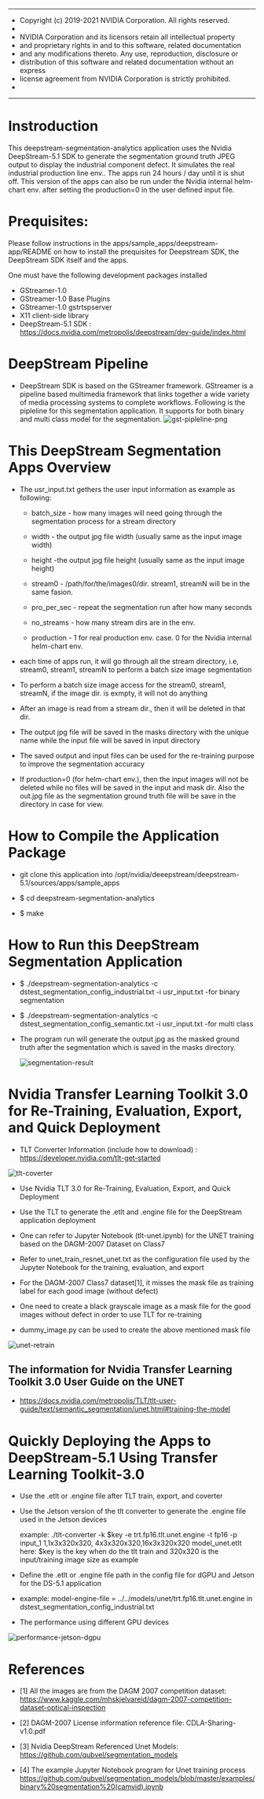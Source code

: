 *****************************************************************************
* Copyright (c) 2019-2021 NVIDIA Corporation.  All rights reserved.
*
* NVIDIA Corporation and its licensors retain all intellectual property
* and proprietary rights in and to this software, related documentation
* and any modifications thereto.  Any use, reproduction, disclosure or
* distribution of this software and related documentation without an express
* license agreement from NVIDIA Corporation is strictly prohibited.
* 
*****************************************************************************
# Instroduction

This deepstream-segmentation-analytics application uses the Nvidia DeepStream-5.1 SDK
to generate the segmentation ground truth JPEG output to display the industrial component defect.
It simulates the real industrial production line env.. The apps run 24 hours / day until it is shut off.
This version of the apps can also be run under the Nvidia internal helm-chart env. after setting the production=0 in the user defined input file.


# Prequisites:

Please follow instructions in the apps/sample_apps/deepstream-app/README on how
to install the prequisites for Deepstream SDK, the DeepStream SDK itself and the
apps.


One must have the following development packages installed
  *  GStreamer-1.0 <br>
  *  GStreamer-1.0 Base Plugins <br>
  *  GStreamer-1.0 gstrtspserver <br>
  *  X11 client-side library <br>
  *  DeepStream-5.1 SDK : https://docs.nvidia.com/metropolis/deepstream/dev-guide/index.html

# DeepStream Pipeline 
  * DeepStream SDK is based on the GStreamer framework. GStreamer is a pipeline based multimedia framework that links together a wide variety of media processing systems to complete workflows. Following is the pipleline for this segmentation application. It supports for both binary and multi class model for the segmentation.
![gst-pipleline-png](gst-pipeline.png)


# This DeepStream Segmentation Apps Overview
  * The usr_input.txt gethers the user input information as example as following:

    * batch_size - how many images will need going through the segmentation process for a stream directory

    * width - the output jpg file width (usually same as the input image width)

    * height -the output jpg file height (usually same as the input image height)

    * stream0 - /path/for/the/images0/dir. stream1, streamN will be in the same fasion. 

    * pro_per_sec - repeat the segmentation run after how many seconds 

    * no_streams - how many stream dirs are in the env.

    * production - 1 for real production env. case. 0 for the Nvidia internal helm-chart env. 

  * each time of apps run, it will go through all the stream directory, i.e, stream0, stream1, streamN to perform a batch size image segmentation <br> 

  * To perform a batch size image access for the stream0, stream1, streamN, if the image dir. is exmpty, it will not do anything

  * After an image is read from a stream dir., then it will be deleted in that dir. 

  * The output jpg file will be saved in the masks directory with the unique name while the input file will be saved in input directory

  * The saved output and input files can be used for the re-training purpose to improve the segmentation accuracy

  * If production=0 (for helm-chart env.), then the input images will not be deleted while no files will be saved in the input and mask dir. Also the out.jpg file as the segmentation ground truth file will be save in the directory in case for view. 

    

# How to Compile the Application Package
  * git clone this application into /opt/nvidia/deeepstream/deepstream-5.1/sources/apps/sample_apps

  * $ cd deepstream-segmentation-analytics

  * $ make

# How to Run this DeepStream Segmentation Application 

  * $ ./deepstream-segmentation-analytics -c dstest_segmentation_config_industrial.txt -i usr_input.txt  -for binary segmentation

  * $ ./deepstream-segmentation-analytics -c dstest_segmentation_config_semantic.txt -i usr_input.txt  -for multi class 

  * The program run will generate the output jpg as the masked ground truth after the segmentation which is saved in the masks directory.

      ![segmentation-result](segmentation-result.png)

 


 
 # Nvidia Transfer Learning Toolkit 3.0 for Re-Training, Evaluation, Export, and Quick Deployment <br>




  *  TLT Converter Information (include how to download) : https://developer.nvidia.com/tlt-get-started

![tlt-coverter](tlt-converter.png)





  * Use Nvidia TLT 3.0 for Re-Training, Evaluation, Export, and Quick Deployment 

  * Use the TLT to generate the .etlt and .engine file for the DeepStream application deployment

  * One can refer to Jupyter Notebook (tlt-unet.ipynb) for the UNET training based on the DAGM-2007 Dataset on Class7

  * Refer to unet_train_resnet_unet.txt as the configuration file used by the Jupyter Notebook for the training, evaluation, and export

  * For the DAGM-2007 Class7 dataset[1], it misses the mask file as training label for each good image (without defect) 

  * One need to create a black grayscale image as a mask file for the good images without defect in order to use TLT for re-training

  * dummy_image.py can be used to create the above mentioned mask file

  

![unet-retrain](unet-retrain.png) 

 



  ## The information for Nvidia Transfer Learning Toolkit 3.0 User Guide on the UNET
  
   * https://docs.nvidia.com/metropolis/TLT/tlt-user-guide/text/semantic_segmentation/unet.html#training-the-model




# Quickly Deploying the Apps to DeepStream-5.1 Using Transfer Learning Toolkit-3.0 <br>

  * Use the .etlt or .engine file after TLT train, export, and coverter

  * Use the Jetson version of the tlt converter to generate the .engine file used in the Jetson devices

    example: ./tlt-converter -k $key -e trt.fp16.tlt.unet.engine -t fp16 -p input_1 1,1x3x320x320, 4x3x320x320,16x3x320x320 model_unet.etlt <br>
    here: $key is the key when do the tlt train and 320x320 is the input/training image size as example

  * Define the .etlt or .engine file path in the config file for dGPU and Jetson for the DS-5.1 application

  * example:  model-engine-file = ../../models/unet/trt.fp16.tlt.unet.engine in dstest_segmentation_config_industrial.txt

  * The performance using different GPU devices

  ![performance-jetson-dgpu](performance-jetson-dgpu.png)
  

# References

  * [1] All the images are from the DAGM 2007 competition dataset: https://www.kaggle.com/mhskjelvareid/dagm-2007-competition-dataset-optical-inspection

  * [2] DAGM-2007 License information reference file:  CDLA-Sharing-v1.0.pdf
 
  * [3] Nvidia DeepStream Referenced Unet Models: https://github.com/qubvel/segmentation_models 
  
  * [4] The example Jupyter Notebook program for Unet training process
        https://github.com/qubvel/segmentation_models/blob/master/examples/binary%20segmentation%20(camvid).ipynb

